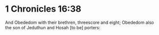 # 1 Chronicles 16:38

And Obededom with their brethren, threescore and eight; Obededom also the son of Jeduthun and Hosah [to be] porters: